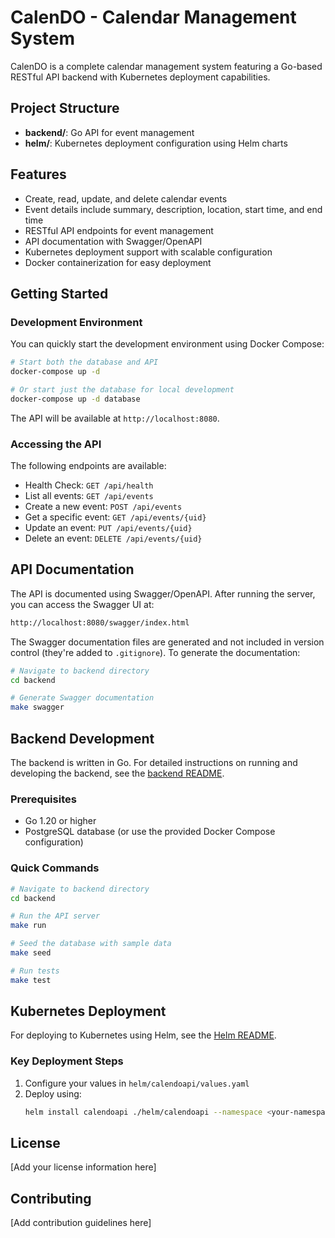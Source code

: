 # CalenDO - Calendar Management System

CalenDO is a complete calendar management system featuring a Go-based RESTful API backend with Kubernetes deployment capabilities.

## Project Structure

- **backend/**: Go API for event management
- **helm/**: Kubernetes deployment configuration using Helm charts

## Features

- Create, read, update, and delete calendar events
- Event details include summary, description, location, start time, and end time
- RESTful API endpoints for event management
- API documentation with Swagger/OpenAPI
- Kubernetes deployment support with scalable configuration
- Docker containerization for easy deployment

## Getting Started

### Development Environment

You can quickly start the development environment using Docker Compose:

```bash
# Start both the database and API
docker-compose up -d

# Or start just the database for local development
docker-compose up -d database
```

The API will be available at `http://localhost:8080`.

### Accessing the API

The following endpoints are available:

- Health Check: `GET /api/health`
- List all events: `GET /api/events`
- Create a new event: `POST /api/events`
- Get a specific event: `GET /api/events/{uid}`
- Update an event: `PUT /api/events/{uid}`
- Delete an event: `DELETE /api/events/{uid}`

## API Documentation

The API is documented using Swagger/OpenAPI. After running the server, you can access the Swagger UI at:

```bash
http://localhost:8080/swagger/index.html
```

The Swagger documentation files are generated and not included in version control (they're added to `.gitignore`). To generate the documentation:

```bash
# Navigate to backend directory
cd backend

# Generate Swagger documentation
make swagger
```

## Backend Development

The backend is written in Go. For detailed instructions on running and developing the backend, see the [backend README](./backend/README.md).

### Prerequisites

- Go 1.20 or higher
- PostgreSQL database (or use the provided Docker Compose configuration)

### Quick Commands

```bash
# Navigate to backend directory
cd backend

# Run the API server
make run

# Seed the database with sample data
make seed

# Run tests
make test
```

## Kubernetes Deployment

For deploying to Kubernetes using Helm, see the [Helm README](./helm/README.md).

### Key Deployment Steps

1. Configure your values in `helm/calendoapi/values.yaml`
2. Deploy using:
   ```bash
   helm install calendoapi ./helm/calendoapi --namespace <your-namespace> --create-namespace
   ```

## License

[Add your license information here]

## Contributing

[Add contribution guidelines here]
